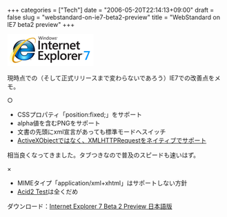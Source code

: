 +++
categories = ["Tech"]
date = "2006-05-20T22:14:13+09:00"
draft = false
slug = "webstandard-on-ie7-beta2-preview"
title = "WebStandard on IE7 beta2 preview"
+++

![ie7](/images/old/060520_ie7.gif)

現時点での（そして正式リリースまで変わらないであろう）IE7での改善点をメモ。

○

- CSSプロパティ「position:fixed;」をサポート  
- alpha値を含むPNGをサポート  
- 文書の先頭にxml宣言があっても標準モードへスイッチ  
- [ActiveXObjectではなく、XMLHTTPRequestをネイティブでサポート](http://blogs.msdn.com/ie/archive/2006/01/23/516393.aspx)

相当良くなってきました。タブつきなので普及のスピードも速いはず。

×

- MIMEタイプ「application/xml+xhtml」はサポートしない方針  
- [Acid2 Test](http://www.webstandards.org/action/acid2/)は全くだめ  

ダウンロード：[Internet Explorer 7 Beta 2 Preview 日本語版](http://www.microsoft.com/japan/windows/ie/ie7/default.mspx)
